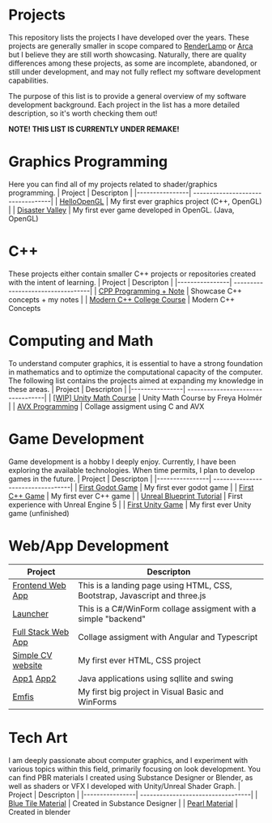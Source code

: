 # Projects

This repository lists the projects I have developed over the years. These projects are generally smaller in scope compared to [RenderLamp](https://github.com/martonban/RenderLamp) or [Arca](https://github.com/martonban/Arca) but I believe they are still worth showcasing. Naturally, there are quality differences among these projects, as some are incomplete, abandoned, or still under development, and may not fully reflect my software development capabilities.

The purpose of this list is to provide a general overview of my software development background. Each project in the list has a more detailed description, so it's worth checking them out!


**NOTE! THIS LIST IS CURRENTLY UNDER REMAKE!**

# Graphics Programming

Here you can find all of my projects related to shader/graphics programming.
| Project        | Descripton                      |
|----------------| ----------------------------------|
| [HelloOpenGL](https://github.com/martonban/HelloOpenGL)                                    | My first ever graphics project (C++, OpenGL)              |
| [Disaster Valley](https://github.com/martonban/Disaster_Valley)                            | My first ever game developed in OpenGL. (Java, OpenGL)     

# C++
These projects either contain smaller C++ projects or repositories created with the intent of learning.
| Project        | Descripton                      |
|----------------| ----------------------------------|
| [CPP Programming + Note](https://github.com/martonban/CPP_Programming)                            | Showcase C++ concepts + my notes            |
| [Modern C++ College Course](https://github.com/martonban/CppUniCourse)                            | Modern C++ Concepts       

# Computing and Math 
To understand computer graphics, it is essential to have a strong foundation in mathematics and to optimize the computational capacity of the computer. The following list contains the projects aimed at expanding my knowledge in these areas.
| Project        | Descripton                      |
|----------------| ----------------------------------|
| [[WIP] Unity Math Course](https://github.com/martonban/UnityMathCourse)                            | Unity Math Course by Freya Holmér |
| [AVX Programming](https://github.com/martonban/AVX_Programing_Uni)                                |  Collage assigment using C and AVX     

# Game Development 
Game development is a hobby I deeply enjoy. Currently, I have been exploring the available technologies. When time permits, I plan to develop games in the future.
| Project        | Descripton                      |
|----------------| ----------------------------------|
| [First Godot Game](https://github.com/martonban/FirstGodotGame)                                 | My first ever godot game                  |
| [First C++ Game](https://github.com/martonban/CPP_Fundamentals_Game_Programming_For_Beginners)  | My first ever C++ game                    |
| [Unreal Blueprint Tutorial](https://github.com/martonban/UnrealBlueprintTutorial)               | First experience with Unreal Engine 5     |
| [First Unity Game](https://github.com/martonban/UnityGameTutorial)                              | My first ever Unity game (unfinished)                    

# Web/App Development

| Project        | Descripton                      |
|----------------| ----------------------------------|
| [Frontend Web App](https://github.com/martonban/UniWebTechnologiesAssigment)       | This is a landing page using HTML, CSS, Bootstrap, Javascript and three.js                    |
| [Launcher](https://github.com/martonban/Launcher)                                 | This is a C#/WinForm collage assigment with a simple "backend"    |
| [Full Stack Web App](https://github.com/martonban/FullStackWebAppUniAssignment)   | Collage assigment with Angular and Typescript                     |
| [Simple CV website](https://github.com/martonban/SimpleCV_PortfolioProject)       | My first ever HTML, CSS project                                   |
| [App1](https://github.com/martonban/Uni_Java_Assignment) [App2](https://github.com/martonban/Uni_DBII_Assignment)        | Java applications using sqllite and swing                  |
| [Emfis](https://github.com/martonban/Emfis)                                       | My first big project in Visual Basic and WinForms                  |


# Tech Art
I am deeply passionate about computer graphics, and I experiment with various topics within this field, primarily focusing on look development. You can find PBR materials I created using Substance Designer or Blender, as well as shaders or VFX I developed with Unity/Unreal Shader Graph.
| Project        | Descripton                                                                                                                 |
|----------------| ----------------------------------|
| [Blue Tile Material](https://x.com/marton_ban/status/1858596984946643241)                        | Created in Substance Designer       |
| [Pearl Material](https://www.artstation.com/artwork/Ezw8z8)                                      | Created in blender

